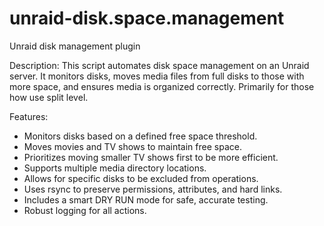 # unraid-disk.space.management
Unraid disk management plugin

Description:
This script automates disk space management on an Unraid server. It monitors
disks, moves media files from full disks to those with more space, and
ensures media is organized correctly. Primarily for those how use split level.

Features:
- Monitors disks based on a defined free space threshold.
- Moves movies and TV shows to maintain free space.
- Prioritizes moving smaller TV shows first to be more efficient.
- Supports multiple media directory locations.
- Allows for specific disks to be excluded from operations.
- Uses rsync to preserve permissions, attributes, and hard links.
- Includes a smart DRY RUN mode for safe, accurate testing.
- Robust logging for all actions.

